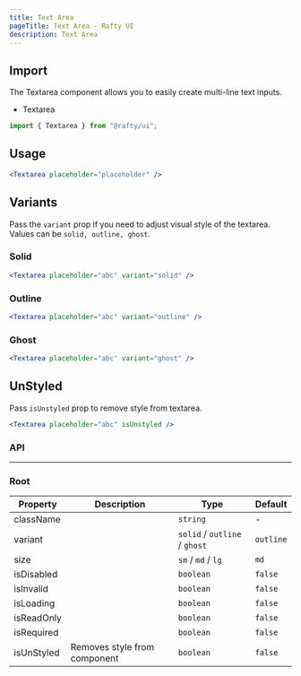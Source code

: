 ```yaml
---
title: Text Area
pageTitle: Text Area - Rafty UI
description: Text Area
---
```


## Import

The Textarea component allows you to easily create multi-line text inputs.

- Textarea

```jsx
import { Textarea } from "@rafty/ui";
```

## Usage

```jsx
<Textarea placeholder="placeholder" />
```

## Variants

Pass the `variant` prop if you need to adjust visual style of the textarea. Values can be `solid, outline, ghost`.

### Solid

```jsx
<Textarea placeholder="abc" variant="solid" />
```

### Outline

```jsx
<Textarea placeholder="abc" variant="outline" />
```

### Ghost

```jsx
<Textarea placeholder="abc" variant="ghost" />
```

## UnStyled

Pass `isUnstyled` prop to remove style from textarea.

```jsx
<Textarea placeholder="abc" isUnstyled />
```

### API

---

### Root

| Property   | Description                  | Type                          | Default   |
| ---------- | ---------------------------- | ----------------------------- | --------- |
| className  |                              | `string`                      | -         |
| variant    |                              | `solid` / `outline` / `ghost` | `outline` |
| size       |                              | `sm` / `md` / `lg`            | `md`      |
| isDisabled |                              | `boolean`                     | `false`   |
| isInvalid  |                              | `boolean`                     | `false`   |
| isLoading  |                              | `boolean`                     | `false`   |
| isReadOnly |                              | `boolean`                     | `false`   |
| isRequired |                              | `boolean`                     | `false`   |
| isUnStyled | Removes style from component | `boolean`                     | `false`   |
